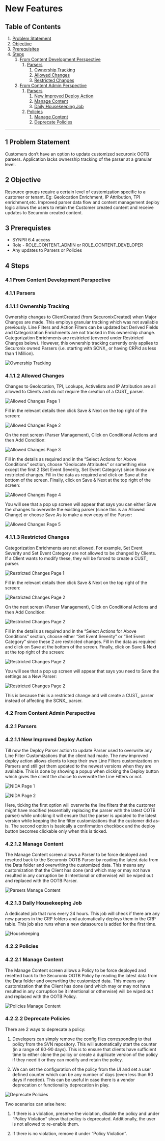 # New Features

## Table of Contents
1. [Problem Statement](#1-problem-statement)
2. [Objective](#2-objective)
3. [Prerequisites](#3-prerequistes)
4. [Steps](#4-steps)
    1. [From Content Development Perspective](#41-from-content-development-perspective)
        1. [Parsers](#411-parsers)
            1. [Ownership Tracking](#4111-ownership-tracking)
            2. [Allowed Changes](#4112-allowed-changes)
            3. [Restricted Changes](#4113-restricted-changes)
    2. [From Content Admin Perspective](#42-from-content-admin-perspective)
        1. [Parsers](#421-parsers)
            1. [New Improved Deploy Action](#4211-new-improved-deploy-action)
            2. [Manage Content](#4212-manage-content)
            3. [Daily Housekeeping Job](#4213-daily-housekeeping-job)
        2. [Policies](#422-policies)
            1. [Manage Content](#4221-manage-content)
            2. [Deprecate Policies](#4222-deprecate-policies)

-----

## 1 Problem Statement
Customers don’t have an option to update customized securonix OOTB parsers. Application lacks ownership tracking of the parser at a granular level.

## 2 Objective
Resource groups require a certain level of customization specific to a customer or tenant. Eg: Geolocation Enrichment, IP Attribution, TPI enrichment,etc. Improved parser data flow and content management deploy logic allows the users to retain the Customer created content and receive updates to Securonix created content. 

## 3 Prerequistes
* SYNPR 6.4 access
* Role - ROLE_CONTENT_ADMIN or ROLE_CONTENT_DEVELOPER
* Any updates to Parsers or Policies

## 4 Steps

### 4.1 From Content Development Perspective

### 4.1.1 Parsers

### 4.1.1.1 Ownership Tracking
Ownership changes to ClientCreated (from SecuronixCreated) when Major Changes are made. This employs granular tracking which was not available previously. Line Filters and Action Filters can be updated but Derived Fields and Categorization Enrichments are not tracked in this ownership change. Categorization Enrichments are restricted (covered under Restricted Changes below). However, this ownership tracking currently only applies to Securonix owned Parsers (i.e. starting with SCNX_ or having CRPid as less than 1 Million).


<!-- {{< figure src="../image13.png" caption="Ownership Tracking" >}} -->
![Ownership Tracking](../../../../image13.png "Ownership Tracking")

### 4.1.1.2 Allowed Changes
Changes to Geolocation, TPI, Lookups, Activelists and IP Attribution are all allowed to Clients and do not require the creation of a CUST_ parser.

![Allowed Changes Page 1](../../../../image3.png "Allowed Changes Page 1")

Fill in the relevant details then click Save & Next on the top right of the screen:

![Allowed Changes Page 2](../../../../image2.png "Allowed Changes Page 2")

On the next screen (Parser Management), Click on Conditional Actions and then Add Condition:

![Allowed Changes Page 3](../../../../image10.png "Allowed Changes Page 3")

Fill in the details as required and in the “Select Actions for Above Conditions” section, choose “Geolocate Attributes” or something else except the first 2 (Set Event Severity, Set Event Category) since those are restricted changes. Fill in the data as required and click on Save at the bottom of the screen. Finally, click on Save & Next at the top right of the screen:

![Allowed Changes Page 4](../../../../image11.png "Allowed Changes Page 4")

You will see that a pop up screen will appear that says you can either Save the changes to overwrite the existing parser (since this is an Allowed Change) or choose Save As to make a new copy of the Parser:

![Allowed Changes Page 5](../../../../image9.png#center "Allowed Changes Page 5")

### 4.1.1.3 Restricted Changes
Categorization Enrichments are not allowed. For example, Set Event Severity and Set Event Category are not allowed to be changed by Clients. If a Client wants to modify these, they will be forced to create a CUST_ parser.

![Restricted Changes Page 1](../../../../image3.png "Restricted Changes Page 1")

Fill in the relevant details then click Save & Next on the top right of the screen:

![Restricted Changes Page 2](../../../../image2.png "Restricted Changes Page 2")

On the next screen (Parser Management), Click on Conditional Actions and then Add Condition:

![Restricted Changes Page 2](../../../../image10.png "Restricted Changes Page 2")

Fill in the details as required and in the “Select Actions for Above Conditions” section, choose either “Set Event Severity” or “Set Event Category” since these 2 are restricted changes. Fill in the data as required and click on Save at the bottom of the screen. Finally, click on Save & Next at the top right of the screen:

![Restricted Changes Page 2](../../../../image14.png "Restricted Changes Page 2")

You will see that a pop up screen will appear that says you need to Save the settings as a New Parser:

![Restricted Changes Page 2](../../../../image1.png "Restricted Changes Page 2")

This is because this is a restricted change and will create a CUST_ parser instead of affecting the SCNX_ parser.

### 4.2 From Content Admin Perspective

### 4.2.1 Parsers

### 4.2.1.1 New Improved Deploy Action
Till now the Deploy Parser action to update Parser used to overwrite any Line Filter Customizations that the client had made. The new improved deploy action allows clients to keep their own Line Filters customizations on Parsers and still get them updated to the newest versions when they are available. This is done by showing a popup when clicking the Deploy button which gives the client the choice to overwrite the Line Filters or not.

![NIDA Page 1](../../../../image6.png "NIDA Page 1")

![NIDA Page 2](../../../../image5.png "NIDA Page 2")

Here, ticking the first option will overwrite the line filters that the customer might have modified (essentially replacing the parser with the latest OOTB parser) while unticking it will ensure that the parser is updated to the latest version while keeping the line filter customizations that the customer did as-is. The second option is basically a confirmation checkbox and the deploy button becomes clickable only when this is ticked.

### 4.2.1.2 Manage Content
The Manage Content screen allows a Parser to be force deployed and resetted back to the Securonix OOTB Parser by reading the latest data from the Data folder and overwriting the customized data. This means any customization that the Client has done (and which may or may not have resulted in any corruption be it intentional or otherwise) will be wiped out and replaced with the OOTB Parser.

![Parsers Manage Content](../../../../image7.png "Parsers Manage Content")

### 4.2.1.3 Daily Housekeeping Job
A dedicated job that runs every 24 hours. This job will check if there are any new parsers in the CRP folders and automatically deploys them in the CRP table. This job also runs when a new datasource is added for the first time.

![Housekeeping](../../../../image12.png "Housekeeping")

### 4.2.2 Policies

### 4.2.2.1 Manage Content
The Manage Content screen allows a Policy to be force deployed and resetted back to the Securonix OOTB Policy by reading the latest data from the Data folder and overwriting the customized data. This means any customization that the Client has done (and which may or may not have resulted in any corruption be it intentional or otherwise) will be wiped out and replaced with the OOTB Policy.

![Policies Manage Content](../../../../image8.png "Policies Manage Content")

### 4.2.2.2 Deprecate Policies
There are 2 ways to deprecate a policy:

1. Developers can simply remove the config files corresponding to that policy from the SVN repository. This will automatically start the counter (in a range of 60-90 days). This is to ensure that clients have sufficient time to either clone the policy or create a duplicate version of the policy if they need it or they can modify and retain the policy.

2. We can set the configuration of the policy from the UI and set a user defined counter which can be any number of days (even less than 60 days if needed). This can be useful in case there is a vendor deprecation or functionality deprecation in play.

![Deprecate Policies](../../../../image4.png "Deprecate Policies")

Two scenarios can arise here:

1. If there is a violation, preserve the violation, disable the policy and under “Policy Violation” show that policy is deprecated. Additionally, the user is not allowed to re-enable them.

2. If there is no violation, remove it under “Policy Violation”.